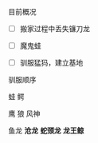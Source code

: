 目前概况

- [ ] 搬家过程中丢失镰刀龙

- [ ] 魔鬼蛙

- [ ] 驯服猛犸，建立基地

  





驯服顺序

蛙 鳄 

鹰  狼 风神

鱼龙  **沧龙** **蛇颈龙** **龙王鲸**
